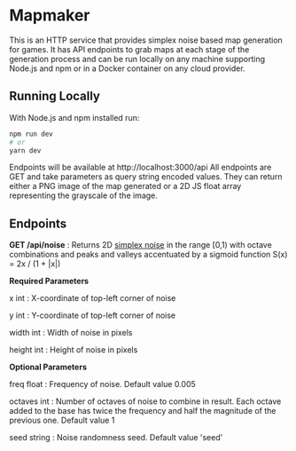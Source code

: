 # Mapmaker

This is an HTTP service that provides simplex noise based map generation for games. It has API endpoints to grab maps at each stage of the generation process and can be run locally on any machine supporting Node.js and npm or in a Docker container on any cloud provider.

## Running Locally

With Node.js and npm installed run:

```bash
npm run dev
# or
yarn dev
```

Endpoints will be available at http://localhost:3000/api All endpoints are GET and take parameters as query string encoded values. They can return either a PNG image of the map generated or a 2D JS float array representing the grayscale of the image.

## Endpoints

**GET /api/noise** : Returns 2D [simplex noise](https://en.wikipedia.org/wiki/Simplex_noise) in the range \[0,1\) with octave combinations and peaks and valleys accentuated by a sigmoid function S(x) = 2x / (1 + |x|)

**Required Parameters**

x int : X-coordinate of top-left corner of noise

y int : Y-coordinate of top-left corner of noise

width int : Width of noise in pixels

height int : Height of noise in pixels

**Optional Parameters**

freq float : Frequency of noise. Default value 0.005

octaves int : Number of octaves of noise to combine in result. Each octave added to the base has twice the frequency and half the magnitude of the previous one. Default value 1

seed string : Noise randomness seed. Default value 'seed'

